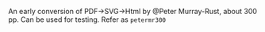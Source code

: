 An early conversion of PDF->SVG->Html by @Peter Murray-Rust, about 300 pp.
Can be used for testing. Refer as `petermr300`
